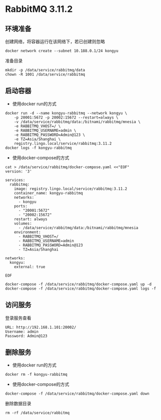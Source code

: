 # RabbitMQ 3.11.2



## 环境准备

创建网络，将容器运行在该网络下，若已创建则忽略

```
docker network create --subnet 10.188.0.1/24 kongyu
```

准备目录

```
mkdir -p /data/service/rabbitmq/data
chown -R 1001 /data/service/rabbitmq
```



## 启动容器

- 使用docker run的方式


```
docker run -d --name kongyu-rabbitmq --network kongyu \
    -p 20001:5672 -p 20002:15672 --restart=always \
    -v /data/service/rabbitmq/data:/bitnami/rabbitmq/mnesia \
    -e RABBITMQ_VHOST=/ \
    -e RABBITMQ_USERNAME=admin \
    -e RABBITMQ_PASSWORD=Admin@123 \
    -e TZ=Asia/Shanghai \
    registry.lingo.local/service/rabbitmq:3.11.2
docker logs -f kongyu-rabbitmq
```

- 使用docker-compose的方式


```
cat > /data/service/rabbitmq/docker-compose.yaml <<"EOF"
version: '3'

services:
  rabbitmq:
    image: registry.lingo.local/service/rabbitmq:3.11.2
    container_name: kongyu-rabbitmq
    networks:
      - kongyu
    ports:
      - "20001:5672"
      - "20002:15672"
    restart: always
    volumes:
      - /data/service/rabbitmq/data:/bitnami/rabbitmq/mnesia
    environment:
      - RABBITMQ_VHOST=/
      - RABBITMQ_USERNAME=admin
      - RABBITMQ_PASSWORD=Admin@123
      - TZ=Asia/Shanghai

networks:
  kongyu:
    external: true

EOF

docker-compose -f /data/service/rabbitmq/docker-compose.yaml up -d 
docker-compose -f /data/service/rabbitmq/docker-compose.yaml logs -f
```



## 访问服务

登录服务查看

```
URL: http://192.168.1.101:20002/
Username: admin
Password: Admin@123
```



## 删除服务

- 使用docker run的方式


```
docker rm -f kongyu-rabbitmq
```

- 使用docker-compose的方式


```
docker-compose -f /data/service/rabbitmq/docker-compose.yaml down
```

删除数据目录

```
rm -rf /data/service/rabbitmq
```

